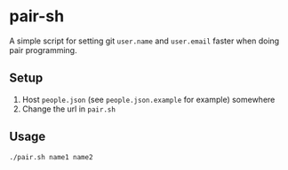 # pair-sh

A simple script for setting git `user.name` and `user.email` faster when doing pair programming.

## Setup

1. Host `people.json` (see `people.json.example` for example) somewhere
2. Change the url in `pair.sh`

## Usage

`./pair.sh name1 name2`